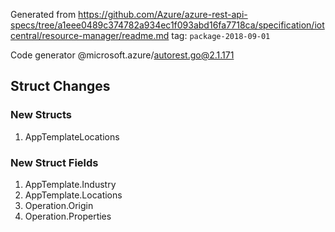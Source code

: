 Generated from https://github.com/Azure/azure-rest-api-specs/tree/a1eee0489c374782a934ec1f093abd16fa7718ca/specification/iotcentral/resource-manager/readme.md tag: `package-2018-09-01`

Code generator @microsoft.azure/autorest.go@2.1.171


## Struct Changes

### New Structs

1. AppTemplateLocations

### New Struct Fields

1. AppTemplate.Industry
1. AppTemplate.Locations
1. Operation.Origin
1. Operation.Properties
